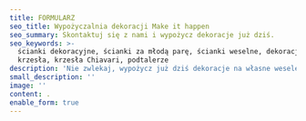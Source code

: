 ```yaml
---
title: FORMULARZ
seo_title: Wypożyczalnia dekoracji Make it happen
seo_summary: Skontaktuj się z nami i wypożycz dekoracje już dziś.
seo_keywords: >-
  ścianki dekoracyjne, ścianki za młodą parę, ścianki weselne, dekoracje,
  krzesła, krzesła Chiavari, podtalerze
description: 'Nie zwlekaj, wypożycz już dziś dekoracje na własne wesele'
small_description: ''
image: ''
content: .
enable_form: true
---
```


